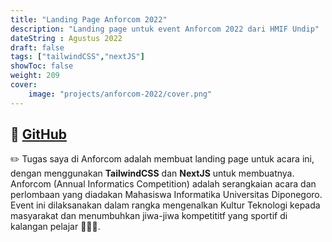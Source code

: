 ```yaml
---
title: "Landing Page Anforcom 2022"
description: "Landing page untuk event Anforcom 2022 dari HMIF Undip"
dateString : Agustus 2022
draft: false
tags: ["tailwindCSS","nextJS"]
showToc: false
weight: 209
cover:
    image: "projects/anforcom-2022/cover.png"
---
```


## 🔗 [GitHub](https://github.com/anforcom-2022/anforcom-web)

✏️ Tugas saya di Anforcom adalah membuat landing page untuk acara ini, dengan menggunakan **TailwindCSS** dan **NextJS** untuk membuatnya. Anforcom (Annual Informatics Competition) adalah serangkaian acara dan perlombaan yang diadakan Mahasiswa Informatika Universitas Diponegoro. Event ini dilaksanakan dalam rangka mengenalkan Kultur Teknologi kepada masyarakat dan menumbuhkan jiwa-jiwa kompetititf yang sportif di kalangan pelajar 👨🏽‍🎓.